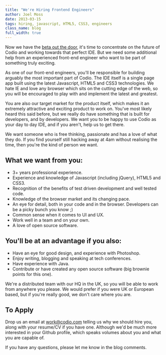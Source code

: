 ```yaml
---
title: "We're Hiring Frontend Engineers"
author: Joel Moss
date: 2013-03-15
tags: hiring, javascript, HTML5, CSS3, engineers
class_name: blog
full_width: true
---
```


Now we have the [beta out the door](/blog/2013/03/codio-is-live-and-kicking/), it's time to concentrate on the future of Codio and working towards that perfect IDE. But we need some additional help from an experienced front-end engineer who want to be part of something truly exciting.

As one of our front-end engineers, you'll be responsible for building arguably the most important part of Codio. The IDE itself is a single page app built using the latest Javascript, HTML5 and CSS3 technologies. We hate IE and love any browser which sits on the cutting edge of the web, so you will be encouraged to play with and implement the latest and greatest.

You are also our target market for the product itself, which makes it an extremely attractive and exciting product to work on. You've most likely heard this said before, but we really do have something that is built for developers, and by developers. We want you to be happy to use Codio as your day to day IDE, and if you aren't, help us to get there.

We want someone who is free thinking, passionate and has a love of what they do. If you find yourself still hacking away at 4am without realising the time, then you're the kind of person we want.

## What we want from you:
 - 3+ years professional experience.
 - Experience and knowledge of Javascript (including jQuery), HTML5 and CSS3.
 - Recognition of the benefits of test driven development and well tested code.
 - Knowledge of the browser market and its changing pace.
 - An eye for detail, both in your code and in the browser. Developers can be a picky bunch you know ;)
 - Common sense when it comes to UI and UX.
 - Work well in a team and on your own.
 - A love of open source software.

## You'll be at an advantage if you also:
 - Have an eye for good design, and experience with Photoshop.
 - Enjoy writing, blogging and speaking at tech conferences.
 - Have experience with Java.
 - Contribute or have created any open source software (big brownie points for this one).

We're a distributed team with our HQ in the UK, so you will be able to work from anywhere you please. We would prefer if you were UK or European based, but if you're really good, we don't care where you are.

## To Apply
Drop us an email at [work@codio.com](mailto:work@codio.com) telling us why we should hire you, along with your resume/CV if you have one. Although we'd be much more interested in your Github profile, which speaks volumes about you and what you are capable of.

If you have any questions, please let me know in the blog comments.